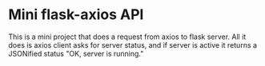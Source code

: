 # Mini flask-axios API
This is a mini project that does a request from axios to flask server. All it does is axios client asks for server status, and if server is active it returns a JSONified status "OK, server is running."
